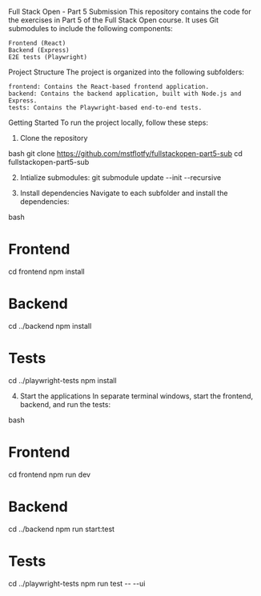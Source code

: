 Full Stack Open - Part 5 Submission
This repository contains the code for the exercises in Part 5 of the Full Stack Open course. It uses Git submodules to include the following components:

    Frontend (React)
    Backend (Express)
    E2E tests (Playwright)

Project Structure
The project is organized into the following subfolders:

    frontend: Contains the React-based frontend application.
    backend: Contains the backend application, built with Node.js and Express.
    tests: Contains the Playwright-based end-to-end tests.

Getting Started
To run the project locally, follow these steps:
1. Clone the repository

bash
git clone https://github.com/mstflotfy/fullstackopen-part5-sub
cd fullstackopen-part5-sub

2. Intialize submodules:
git submodule update --init --recursive


3. Install dependencies
Navigate to each subfolder and install the dependencies:

bash
# Frontend
cd frontend
npm install

# Backend
cd ../backend
npm install

# Tests
cd ../playwright-tests
npm install

4. Start the applications
In separate terminal windows, start the frontend, backend, and run the tests:

bash
# Frontend
cd frontend
npm run dev

# Backend
cd ../backend
npm run start:test

# Tests
cd ../playwright-tests
npm run test -- --ui

